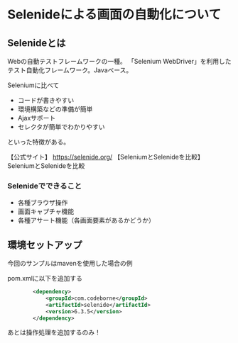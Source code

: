 # Selenideによる画面の自動化について

## Selenideとは
Webの自動テストフレームワークの一種。
「Selenium WebDriver」を利用したテスト自動化フレームワーク。Javaベース。

Seleniumに比べて
- コードが書きやすい
- 環境構築などの準備が簡単
- Ajaxサポート
- セレクタが簡単でわかりやすい

といった特徴がある。

【公式サイト】
https://selenide.org/
【SeleniumとSelenideを比較】
SeleniumとSelenideを比較

### Selenideでできること

- 各種ブラウザ操作
- 画面キャプチャ機能
- 各種アサート機能（各画面要素があるかどうか）

## 環境セットアップ
今回のサンプルはmavenを使用した場合の例

pom.xmlに以下を追加する
```xml
		<dependency>
			<groupId>com.codeborne</groupId>
			<artifactId>selenide</artifactId>
			<version>6.3.5</version>
		</dependency>
 ```
 
あとは操作処理を追加するのみ！
